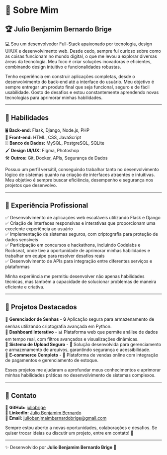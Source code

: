 # 👤 Sobre Mim

## 🏆 Julio Benjamim Bernardo Brige

💻 Sou um desenvolvedor Full-Stack apaixonado por tecnologia, design UI/UX e desenvolvimento web. Desde cedo, sempre fui curioso sobre como as coisas funcionam no mundo digital, o que me levou a explorar diversas áreas da tecnologia. Meu foco é criar soluções inovadoras e eficientes, combinando design intuitivo e funcionalidades robustas.

Tenho experiência em construir aplicações completas, desde o desenvolvimento do back-end até a interface do usuário. Meu objetivo é sempre entregar um produto final que seja funcional, seguro e de fácil usabilidade. Gosto de desafios e estou constantemente aprendendo novas tecnologias para aprimorar minhas habilidades.

---

## 🚀 Habilidades

🖥️ **Back-end:** Flask, Django, Node.js, PHP  
🎨 **Front-end:** HTML, CSS, JavaScript  
🗄️ **Banco de Dados:** MySQL, PostgreSQL, SQLite  
🖌️ **Design UI/UX:** Figma, Photoshop  
🛠️ **Outros:** Git, Docker, APIs, Segurança de Dados  

Possuo um perfil versátil, conseguindo trabalhar tanto no desenvolvimento lógico de sistemas quanto na criação de interfaces atraentes e intuitivas. Meu objetivo é sempre buscar eficiência, desempenho e segurança nos projetos que desenvolvo.

---

## 🎯 Experiência Profissional

✅ Desenvolvimento de aplicações web escaláveis utilizando Flask e Django  
✅ Criação de interfaces responsivas e interativas que proporcionam uma excelente experiência ao usuário  
✅ Implementação de sistemas seguros, com criptografia para proteção de dados sensíveis  
✅ Participação em concursos e hackathons, incluindo Codelabs e Rockseat, onde tive a oportunidade de aprimorar minhas habilidades e trabalhar em equipe para resolver desafios reais  
✅ Desenvolvimento de APIs para integração entre diferentes serviços e plataformas  

Minha experiência me permitiu desenvolver não apenas habilidades técnicas, mas também a capacidade de solucionar problemas de maneira eficiente e criativa.

---

## 📂 Projetos Destacados

🔹 **Gerenciador de Senhas** - 🔒 Aplicação segura para armazenamento de senhas utilizando criptografia avançada em Python.  
🔹 **Dashboard Interativo** - 📊 Plataforma web que permite análise de dados em tempo real, com filtros avançados e visualizações dinâmicas.  
🔹 **Sistema de Upload Seguro** - 📁 Solução desenvolvida para gerenciamento e armazenamento de arquivos, garantindo segurança e acessibilidade.  
🔹 **E-commerce Completo** - 🛒 Plataforma de vendas online com integração de pagamentos e gerenciamento de estoque.  

Esses projetos me ajudaram a aprofundar meus conhecimentos e aprimorar minhas habilidades práticas no desenvolvimento de sistemas complexos.

---

## 📌 Contato

🔗 **GitHub:** [juliobrige](https://github.com/juliobrige)  
🔗 **LinkedIn:** [Julio Benjamim Bernardo](https://www.linkedin.com/in/j%C3%BAlio-benjamim-bernardo-158404313/)  
📧 **Email:** juliobenjmaimbernardobrige@gmail.com  

Sempre estou aberto a novas oportunidades, colaborações e desafios. Se quiser trocar ideias ou discutir um projeto, entre em contato! 🚀

---

✨ Desenvolvido por **Julio Benjamim Bernardo Brige** 🚀
